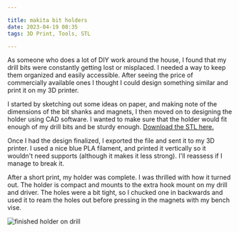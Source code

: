 ```yaml
---

title: makita bit holders
date: 2023-04-19 08:35
tags: 3D Print, Tools, STL

---
```

As someone who does a lot of DIY work around the house, I found that my drill bits were constantly getting lost or misplaced. I needed a way to keep them organized and easily accessible. After seeing the price of commercially available ones I thought I could design something similar and print it on my 3D printer.

I started by sketching out some ideas on paper, and making note of the dimensions of the bit shanks and magnets, I then moved on to designing the holder using CAD software. I wanted to make sure that the holder would fit enough of my drill bits and be sturdy enough. <a href="/2023/04/19/makita-bit-holders/bit-holder.stl">Download the STL here.</a>


<script
    type="module"
    src="https://ajax.googleapis.com/ajax/libs/model-viewer/3.0.1/model-viewer.min.js"
></script>
<model-viewer
    id="makita-bit-holder"
    src="/2023/04/19/makita-bit-holders/bit-holder.glb"
    environment-image="legacy"
    auto-rotate
    shadow-intensity="1" camera-controls touch-action="pan-y">
</model-viewer>

<script>
const modelViewerParameters = document.querySelector("model-viewer#makita-bit-holder");
modelViewerParameters.addEventListener("load", (ev) => {
  let material = modelViewerParameters.model.materials[0];
  material.pbrMetallicRoughness.setBaseColorFactor([0, 0.3, 0.8]);
});
</script>

Once I had the design finalized, I exported the file and sent it to my 3D printer. I used a nice blue PLA filament, and printed it vertically so it wouldn't need supports (although it makes it less strong). I'll reassess if I manage to break it.

After a short print, my holder was complete. I was thrilled with how it turned out. The holder is compact and mounts to the extra hook mount on my drill and driver. The holes were a bit tight, so I chucked one in backwards and used it to ream the holes out before pressing in the magnets with my bench vise.

<img src="/2023/04/19/makita-bit-holders/finished.jpg" alt="finished holder on drill">
